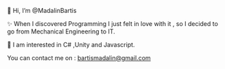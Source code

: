 
👋 Hi, I’m @MadalinBartis 
 
✨ When I discovered Programming I just felt in love with it , so I decided to go from Mechanical Engineering to IT.
<p> 👀 I am interested in C# ,Unity and Javascript.</p>

You can contact me on : bartismadalin@gmail.com

